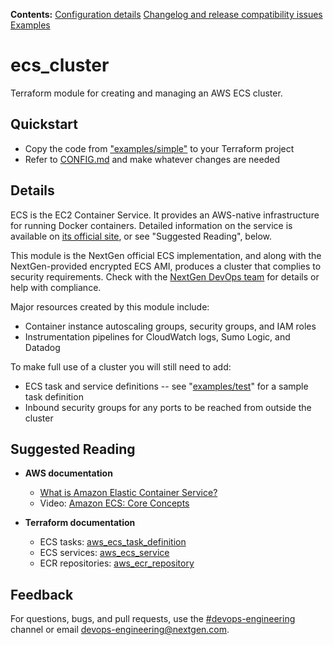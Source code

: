 
**Contents:**
 [Configuration details](CONFIG.md)
 [Changelog and release compatibility issues](CHANGELOG.md)
 [Examples](examples)


# ecs_cluster

Terraform module for creating and managing an AWS ECS cluster.


## Quickstart

* Copy the code from ["examples/simple"](examples/simple) to your Terraform project
* Refer to [CONFIG.md](CONFIG.md) and make whatever changes are needed

## Details

ECS is the EC2 Container Service.  It provides an AWS-native infrastructure for running Docker containers.  Detailed information on the service is available on [its official site](https://aws.amazon.com/ecs/), or see "Suggested Reading", below.

This module is the NextGen official ECS implementation, and along with the NextGen-provided encrypted ECS AMI, produces a cluster that complies to security requirements.  Check with the [NextGen DevOps team](https://nextgen.slack.com/messages/C5WGXPWGG) for details or help with compliance.

Major resources created by this module include:
* Container instance autoscaling groups, security groups, and IAM roles
* Instrumentation pipelines for CloudWatch logs, Sumo Logic, and Datadog

To make full use of a cluster you will still need to add:
* ECS task and service definitions -- see "[examples/test](examples/test)" for a sample task definition
* Inbound security groups for any ports to be reached from outside the cluster

## Suggested Reading

* **AWS documentation**
  * [What is Amazon Elastic Container Service?](https://docs.aws.amazon.com/AmazonECS/latest/developerguide/Welcome.html)
  * Video: [Amazon ECS: Core Concepts](https://www.youtube.com/watch?v=eq4wL2MiNqo)

* **Terraform documentation**
  * ECS tasks: [aws_ecs_task_definition](https://www.terraform.io/docs/providers/aws/r/ecs_task_definition.html)
  * ECS services: [aws_ecs_service](https://www.terraform.io/docs/providers/aws/r/ecs_service.html)
  * ECR repositories: [aws_ecr_repository](https://www.terraform.io/docs/providers/aws/r/ecr_repository.html)


## Feedback

For questions, bugs, and pull requests, use the [#devops-engineering](https://nextgen.slack.com/messages/C5WGXPWGG) channel or email <devops-engineering@nextgen.com>.


